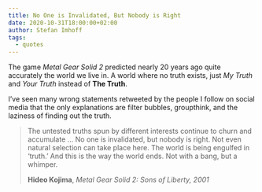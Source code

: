```yaml
---
title: No One is Invalidated, But Nobody is Right
date: 2020-10-31T18:00:00+02:00
author: Stefan Imhoff
tags:
  - quotes
---
```


The game _Metal Gear Solid 2_ predicted nearly 20 years ago quite accurately the world we live in. A world where no truth exists, just _My Truth_ and _Your Truth_ instead of **The Truth**.

I’ve seen many wrong statements retweeted by the people I follow on social media that the only explanations are filter bubbles, groupthink, and the laziness of finding out the truth.

> The untested truths spun by different interests continue to churn and accumulate … No one is invalidated, but nobody is right. Not even natural selection can take place here. The world is being engulfed in ‘truth.’ And this is the way the world ends. Not with a bang, but a whimper.
>
> **Hideo Kojima**, _Metal Gear Solid 2: Sons of Liberty, 2001_
